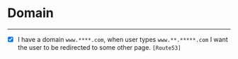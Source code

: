 # Domain
---
- [x] I have a domain `www.****.com`, when user types `www.**.*****.com` I want the user to be redirected to some other page. `[Route53]`

